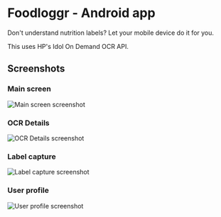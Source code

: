 # Foodloggr - Android app

Don't understand nutrition labels? Let your mobile device do it for you.

This uses HP's Idol On Demand OCR API.

## Screenshots

### Main screen
![Main screen screenshot](screenshots/main-screen.png)

### OCR Details

![OCR Details screenshot](screenshots/ocr-details.png)

### Label capture
![Label capture screenshot](screenshots/label-capture.png)

### User profile
![User profile screenshot](screenshots/user-profile.png)
